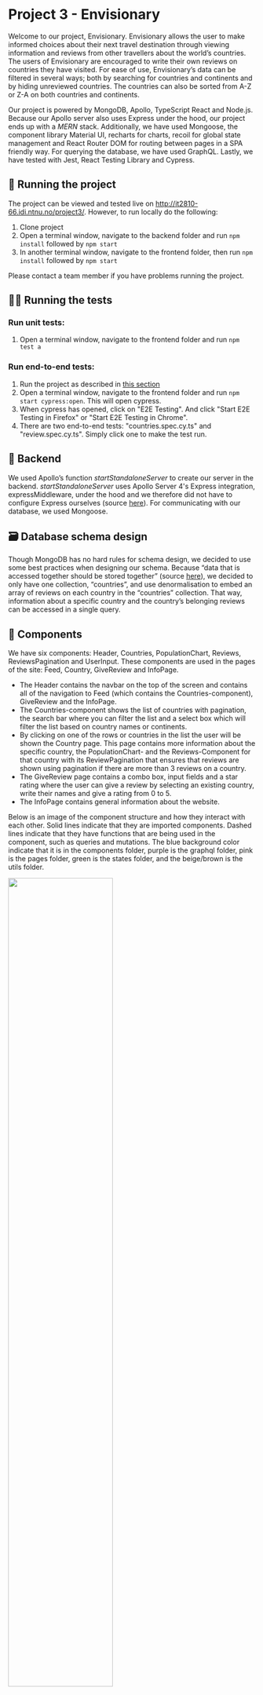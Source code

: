 # Project 3 - Envisionary
Welcome to our project, Envisionary. Envisionary allows the user to make informed choices about their next travel destination through viewing information and reviews from other travellers about the world’s countries. The users of Envisionary are encouraged to write their own reviews on countries they have visited. For ease of use, Envisionary’s data can be filtered in several ways; both by searching for countries and continents and by hiding unreviewed countries. The countries can also be sorted from A-Z or Z-A on both countries and continents.

Our project is powered by MongoDB, Apollo, TypeScript React and Node.js. Because our Apollo server also uses Express under the hood, our project ends up with a *MERN* stack. Additionally, we have used Mongoose, the component library Material UI, recharts for charts, recoil for global state management and React Router DOM for routing between pages in a SPA friendly way. For querying the database, we have used GraphQL. Lastly, we have tested with Jest, React Testing Library and Cypress.

## 🎉 Running the project
The project can be viewed and tested live on http://it2810-66.idi.ntnu.no/project3/. However, to run locally do the following:

1. Clone project
2. Open a terminal window, navigate to the backend folder and run `npm install` followed by `npm start`
3. In another terminal window, navigate to the frontend folder, then run `npm install` followed by `npm start`

Please contact a team member if you have problems running the project.


## 👨‍🏫 Running the tests

### Run unit tests:
1. Open a terminal window, navigate to the frontend folder and run `npm test a`

### Run end-to-end tests:
1. Run the project as described in [this section](#🎉-running-the-project)
2. Open a terminal window, navigate to the frontend folder and run `npm start cypress:open`. This will open cypress. 
3. When cypress has opened, click on "E2E Testing". And click "Start E2E Testing in Firefox" or "Start E2E Testing in Chrome". 
4. There are two end-to-end tests: "countries.spec.cy.ts" and "review.spec.cy.ts". Simply click one to make the test run. 


## 🌚 Backend
We used Apollo’s function *startStandaloneServer* to create our server in the backend. *startStandaloneServer* uses Apollo Server 4's Express integration, expressMiddleware, under the hood and we therefore did not have to configure Express ourselves (source [here](https://www.apollographql.com/docs/apollo-server/api/standalone/)). For communicating with our database, we used Mongoose.


## 🗃️ Database schema design
Though MongoDB has no hard rules for schema design, we decided to use some best practices when designing our schema. Because “data that is accessed together should be stored together” (source [here](https://www.mongodb.com/developer/products/mongodb/schema-design-anti-pattern-separating-data/)), we decided to only have one collection, “countries”,  and use denormalisation to embed an array of reviews on each country in the “countries” collection. That way, information about a specific country and the country’s belonging reviews can be accessed in a single query.


## 🧩 Components
We have six components: Header, Countries, PopulationChart, Reviews, ReviewsPagination and UserInput. These components are used in the pages of the site: Feed, Country, GiveReview and InfoPage. 
  * The Header contains the navbar on the top of the screen and contains all of the navigation to Feed (which contains the Countries-component), GiveReview and the InfoPage. 
  * The Countries-component shows the list of countries with pagination, the search bar where you can filter the list and a select box which will filter the list based on country names or continents. 
  * By clicking on one of the rows or countries in the list the user will be shown the Country page. This page contains more information about the specific country, the PopulationChart- and the Reviews-Component for that country with its ReviewPagination that ensures that reviews are shown using pagination if there are more than 3 reviews on a country.
  * The GiveReview page contains a combo box, input fields and a star rating where the user can give a review by selecting an existing country, write their names and give a rating from 0 to 5. 
  * The InfoPage contains general information about the website.

Below is an image of the component structure and how they interact with each other. Solid lines indicate that they are imported components. Dashed lines indicate that they have functions that are being used in the component, such as queries and mutations. The blue background color indicate that it is in the components folder, purple is the graphql folder, pink is the pages folder, green is the states folder, and the beige/brown is the utils folder.

<img src="./component_diagram_frontend.png" width="65%">

## 🌐🤝 Global state management
We use Recoil to manage global states, as it was very easy to implement. In the beginning we considered Redux, but we realised that Redux is more suited for larger projects as read in this [source](https://www.imaginarycloud.com/blog/recoil-vs-redux/l).
Our recoil states are saved in the file states.ts in the frontend folder of the project, and it handles the state of the user search query, search category chosen by user, and the page location on the countries pagination.
"Props drilling" is often seen in projects with many components passing props to each other. By using recoil, we were able to limit our use of props, hence making the code easier to read and maintain.

## 💡💚 Sustainable web design
* Colour use
  * Our website generally has a bright design theme. For example a light blue colour is used as the background colour throughout the website. Bright colours need light, and therefore consume more energy. A darker colour theme would save energy, but would not fit our design. We therefore went with the bright colour theme.
* Movements in the website
  * We have a graph that shows the population through the years which has an animation when the user first enters the page. The links in the header and the rows in table also change colour each time the user hovers over them. These movements and interactions increase the energy use for the client. 
* Sustainable development
   * We use typescript as our programming language, and even though it is not one of the most energy-efficient programming languages, typescript is generally an energy-efficient programming language. 
   * Regarding our font use we have used the Roboto font which is fetched from outside. Built-in fonts would have used less energy than fonts that are fetched from outside.
   * We also use dynamically generating pages instead of static pages since the table with countries changes based on what the user has typed in the search bar. This makes the site more flexible and interactive but the energy consumption will therefore be higher.
   * Big generic libraries like MUI, which is a component library, is used in frontend rather than just plain html and typescript. This in turn made the development of the site a lot easier since components didn’t have to be made from scratch and it saved time, but this would therefore also put a strain on the energy consumption since a lot of components in the library are never used.
   * In the future we have to be aware of the choices we make and design with energy-efficient solutions in mind that contribute to less consumption and pollution.
* Search, caching and pagination
  * Using Apollo's *InMemoryCache* our project caches results from the database so the same data is only fetched once
  * Pagination reduces the amount of information fetched from the database at once
  * Options for filtering and sorting the data makes it easier for the user to fetch the desired information using less resources



## 📄 Pagination
* We implemented offset based pagination using the Apollo Core Pagination API. The reason for this choice was that offset based pagination is less complex to implement than cursor based pagination. We also concluded that offset based pagination is acceptable in our case because the user is not given the opportunity to add or delete records (in our case, countries) to the dataset. As such, the offset will stay consistent and we do not risk some records being skipped or shown twice while the user switches between pages.
* Later in the project we realised that it would be beneficial to implement cursor based pagination instead, particularly in order to utilise the hasNextPage and hasPreviousPage properties when designing the navigation buttons for switching between pages. Currently the user is only given the option to jump back or forth one page at a time. 
* Because the main drawback to cursor based pagination is its added complexity, we do encourage future developers to make the switch to cursor based pagination in order to improve the user’s navigation choices and get a slight increase in performance (though the increase in performance might not be that noticeable since our dataset already is small).



## 🦽👁‍🗨 Web accessibility 
Contrasting colours on text and background elements helps users distinguish text from background. Maintaining this clear contrast makes our design accessible for users with impaired vision.
Pictures and elements that don’t have text should have alternatives which explains what is shown for screen readers. The star rating elements have for example a text alternative for each star. The population chart in the country page also has a text alternative.
Additionally, we have provided a visual label for each input element that conveys the purpose of the input form element for screen readers.

For our text input field we also provided a visually hidden element that can be read out loud by screen readers for visually impaired people or others who have a hard time reading as placeholder text inside text fields may be difficult for screen readers to read. That means it's not visible for users who do not use screen readers. All these elements are marked with the class-name “.visually-hidden” and we found the code at (source [here](https://www.emgoto.com/react-search-bar/)).

### Responsivity
Responsivity makes a product accessible for use on different devices. The team focused less on responsivity than the previous project, as responsivity was not explicitly mentioned as a requirement. However, we have ensured that the design is functional also on smaller screens, especially by using the sx prop on MUI components (Material UI) with breakpoints for xs (extra small), sm (small), md (medium), lg (large), and xl (extra large) screens. This was an easy way to maintain some degree of responsivity. Several components also use grids or flexboxes to ensure a flexible layout.


## 🧪 Testing
* We used Jest for unit testing, and Cypress for end-to-end testing. Mocking was used: for example, the recoil state using the searchQueryState atom in the UserInput component is mocked, making it possible to test that typing triggers onInput. There are snapshot tests and tests that check that components contain the right elements with correct values. 
* The unit tests are somewhat limited due to time constraints and challenging dependencies between components. Also, the fact that Enzyme is dead (and not supported for react version 18.x) makes unit tests particularly challenging (source [here](https://dev.to/wojtekmaj/enzyme-is-dead-now-what-ekl)). Unfortunately this means that individual components are not tested as thoroughly as we wished, but we believe that the end-to-end tests ensure that our app works properly, at least from the perspective of an end user. We think it would make sense in reality, given more time, to make up for it with integration tests with better use of the React Testing Library. 
* We made two end-to-end tests: One that navigates the countries page, and one that tests the “give review” page:
* The former switches pages, searches on country and continent (including searching a nonsensical country, which should yield no results), opens multiple countries and checks that the information on screen is correct. This tests that the application works as intended even when the user navigates back and forth, throughout the entire sequence of actions. 
* The latter checks validation thoroughly by attempting to submit a review without entering or picking the required information, expecting error messages to prompt the user. It then enters all the required information and submits a review, and finishes by opening the country in question and ensuring that the review exists.
